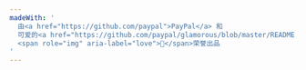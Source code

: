 ```yaml
---
madeWith: '
  由<a href="https://github.com/paypal">PayPal</a> 和
  可爱的<a href="https://github.com/paypal/glamorous/blob/master/README.md#contributors">开发者们</a>
  <span role="img" aria-label="love">💙</span>荣誉出品
'
---
```

